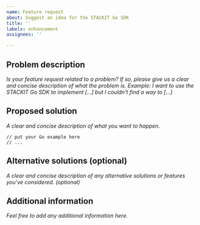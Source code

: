 ```yaml
---
name: Feature request
about: Suggest an idea for the STACKIT Go SDK
title: ''
labels: enhancement
assignees: ''

---
```


## Problem description

*Is your feature request related to a problem? If so, please give us a clear and concise description of what the problem is. 
Example: I want to use the STACKIT Go SDK to implement [...] but I couldn't find a way to [...]*

## Proposed solution

*A clear and concise description of what you want to happen.*

<!-- Please add a Go example below which helps us understand your proposed solution. -->

```golang
// put your Go example here
// ...
```

## Alternative solutions (optional)

*A clear and concise description of any alternative solutions or features you've considered. (optional)*

## Additional information

*Feel free to add any additional information here.*

